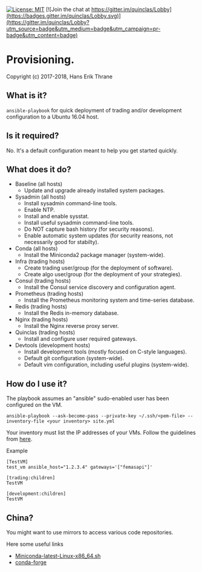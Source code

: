 [![License: MIT](https://img.shields.io/badge/license-MIT-blue.svg)](https://opensource.org/licenses/MIT)
[![Join the chat at https://gitter.im/quinclas/Lobby](https://badges.gitter.im/quinclas/Lobby.svg)](https://gitter.im/quinclas/Lobby?utm_source=badge&utm_medium=badge&utm_campaign=pr-badge&utm_content=badge)

# Provisioning.

Copyright (c) 2017-2018, Hans Erik Thrane

## What is it?

`ansible-playbook` for quick deployment of trading and/or development configuration to a Ubuntu 16.04 host.

## Is it required?

No.
It's a default configuration meant to help you get started quickly.

## What does it do?

* Baseline (all hosts)
	* Update and upgrade already installed system packages.
* Sysadmin (all hosts)
	* Install sysadmin command-line tools.
	* Enable NTP.
	* Install and enable sysstat.
	* Install useful sysadmin command-line tools.
	* Do NOT capture bash history (for security reasons).
	* Enable automatic system updates (for security reasons, not necessarily good for stabilty).
* Conda (all hosts)
	* Install the Miniconda2 package manager (system-wide).
* Infra (trading hosts)
	* Create trading user/group (for the deployment of software).
	* Create algo user/group (for the deployment of your strategies).
* Consul (trading hosts)
	* Install the Consul service discovery and configuration agent.
* Prometheus (trading hosts)
	* Install the Prometheus monitoring system and time-series database.
* Redis (trading hosts)
	* Install the Redis in-memory database.
* Nginx (trading hosts)
	* Install the Nginx reverse proxy server.
* Quinclas (trading hosts)
	* Install and configure user required gateways.
* Devtools (development hosts)
	* Install development tools (mostly focused on C-style languages).
	* Default git configuration (system-wide).
	* Default vim configuration, including useful plugins (system-wide).

## How do I use it?

The playbook assumes an "ansible" sudo-enabled user has been configured on the VM.

	ansible-playbook --ask-become-pass --private-key ~/.ssh/<pem-file> --inventory-file <your inventory> site.yml

Your inventory must list the IP addresses of your VMs.
Follow the guidelines from [here](http://docs.ansible.com/ansible/latest/intro_inventory.html).

Example

	[TestVM]
	test_vm ansible_host="1.2.3.4" gateways='["femasapi"]'

	[trading:children]
	TestVM

	[development:children]
	TestVM

## China?

You might want to use mirrors to access various code repositories.

Here some useful links

* [Miniconda-latest-Linux-x86_64.sh](https://mirrors.tuna.tsinghua.edu.cn/anaconda/miniconda/Miniconda-latest-Linux-x86_64.sh)
* [conda-forge](https://mirrors.tuna.tsinghua.edu.cn/anaconda/cloud/conda-forge/)
